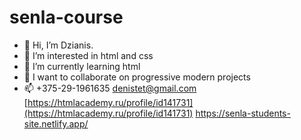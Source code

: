 # senla-course
- 👋 Hi, I’m Dzianis.
- 👀 I’m interested in html and css
- 🌱 I’m currently learning html
- 💞️ I want to collaborate on progressive modern projects
- 📫 +375-29-1961635 denistet@gmail.com
[https://htmlacademy.ru/profile/id141731](https://htmlacademy.ru/profile/id141731)
https://senla-students-site.netlify.app/
